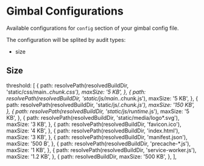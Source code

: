 # Gimbal Configurations

Available configurations for `config` section of your gimbal config file.

The configuration will be splited by audit types:

- size

## Size



threshold: [
      {
        path: resolvePath(resolvedBuildDir, 'static/css/main.*.chunk.css'),
        maxSize: '5 KB',
      },
      {
        path: resolvePath(resolvedBuildDir, 'static/js/main.*.chunk.js'),
        maxSize: '5 KB',
      },
      {
        path: resolvePath(resolvedBuildDir, 'static/js/*.chunk.js'),
        maxSize: '150 KB',
      },
      {
        path: resolvePath(resolvedBuildDir, 'static/js/runtime*.js'),
        maxSize: '5 KB',
      },
      {
        path: resolvePath(resolvedBuildDir, 'static/media/logo*.svg'),
        maxSize: '3 KB',
      },
      {
        path: resolvePath(resolvedBuildDir, 'favicon.ico'),
        maxSize: '4 KB',
      },
      {
        path: resolvePath(resolvedBuildDir, 'index.html'),
        maxSize: '3 KB',
      },
      {
        path: resolvePath(resolvedBuildDir, 'manifest.json'),
        maxSize: '500 B',
      },
      {
        path: resolvePath(resolvedBuildDir, 'precache-*.js'),
        maxSize: '1 KB',
      },
      {
        path: resolvePath(resolvedBuildDir, 'service-worker.js'),
        maxSize: '1.2 KB',
      },
      {
        path: resolvedBuildDir,
        maxSize: '500 KB',
      },
    ], 


